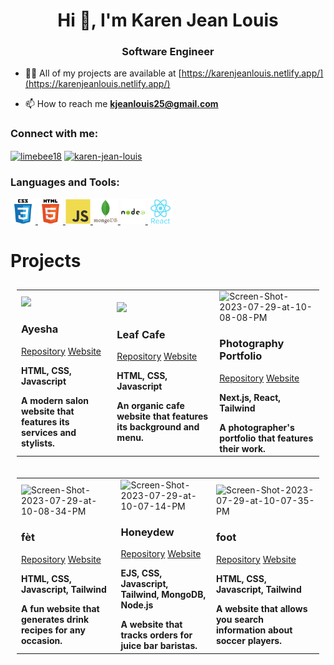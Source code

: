 <h1 align="center">Hi 👋, I'm Karen Jean Louis</h1>
<h3 align="center">Software Engineer</h3>

- 👨‍💻 All of my projects are available at [https://karenjeanlouis.netlify.app/](https://karenjeanlouis.netlify.app/)

- 📫 How to reach me **kjeanlouis25@gmail.com**

<h3 align="left">Connect with me:</h3>
<p align="left">
<a href="https://twitter.com/limebee18" target="blank"><img align="center" src="https://raw.githubusercontent.com/rahuldkjain/github-profile-readme-generator/master/src/images/icons/Social/twitter.svg" alt="limebee18" height="30" width="40" /></a>
<a href="https://linkedin.com/in/karen-jean-louis" target="blank"><img align="center" src="https://raw.githubusercontent.com/rahuldkjain/github-profile-readme-generator/master/src/images/icons/Social/linked-in-alt.svg" alt="karen-jean-louis" height="30" width="40" /></a>
</p>

<h3 align="left">Languages and Tools:</h3>
<p align="left"> <a href="https://www.w3schools.com/css/" target="_blank" rel="noreferrer"> <img src="https://raw.githubusercontent.com/devicons/devicon/master/icons/css3/css3-original-wordmark.svg" alt="css3" width="40" height="40"/> </a> <a href="https://www.w3.org/html/" target="_blank" rel="noreferrer"> <img src="https://raw.githubusercontent.com/devicons/devicon/master/icons/html5/html5-original-wordmark.svg" alt="html5" width="40" height="40"/> </a> <a href="https://developer.mozilla.org/en-US/docs/Web/JavaScript" target="_blank" rel="noreferrer"> <img src="https://raw.githubusercontent.com/devicons/devicon/master/icons/javascript/javascript-original.svg" alt="javascript" width="40" height="40"/> </a> <a href="https://www.mongodb.com/" target="_blank" rel="noreferrer"> <img src="https://raw.githubusercontent.com/devicons/devicon/master/icons/mongodb/mongodb-original-wordmark.svg" alt="mongodb" width="40" height="40"/> </a> <a href="https://nodejs.org" target="_blank" rel="noreferrer"> <img src="https://raw.githubusercontent.com/devicons/devicon/master/icons/nodejs/nodejs-original-wordmark.svg" alt="nodejs" width="40" height="40"/> </a> <a href="https://reactjs.org/" target="_blank" rel="noreferrer"> <img src="https://raw.githubusercontent.com/devicons/devicon/master/icons/react/react-original-wordmark.svg" alt="react" width="40" height="40"/> </a> </p>


 # Projects
 <table style="padding: 10px;">
  <td> 
<img src="https://media1.giphy.com/media/UhAu1PYOvtLWxYVqoi/giphy.gif?cid=790b7611e219d98392004de583b835354dd178883de66540&rid=giphy.gif&ct=g">
<h3>Ayesha</h3>
   <a href="https://github.com/Limebee/Ayesha-site">Repository</a> 
  <a href="https://ayeshasalonco.netlify.app">Website</a>
<p><strong>HTML, CSS, Javascript<strong></p>
  A modern salon website that features its services and stylists.
  </td>
 <td>
 <img src="https://media3.giphy.com/media/tkLbVDKHiwsJUvo1cj/giphy.gif?cid=790b7611d7998d31d53d943b5c741c13fbab5ee323471502&rid=giphy.gif&ct=g">
  <h3>Leaf Cafe</h3>
   <a href="https://github.com/Limebee/LeafCafe">Repository</a> 
  <a href="https://leafcafe.netlify.app">Website</a>
<p><strong>HTML, CSS, Javascript<strong></p>
  An organic cafe website that features its background and menu.
 </td>
 <td>
<img src="https://i.ibb.co/j33fnr3/Screen-Shot-2023-07-29-at-10-08-08-PM.png" alt="Screen-Shot-2023-07-29-at-10-08-08-PM" border="0">
  <h3>Photography Portfolio</h3>
   <a href="https://github.com/Limebee/kayia-portfolio">Repository</a> 
  <a href="https://kayia-portfolio.vercel.app/">Website</a>
<p><strong>Next.js, React, Tailwind<strong></p>
  A photographer's portfolio that features their work.
 </td>
  </table>
 <table style="padding: 10px;">
   <td>
 <img src="https://i.ibb.co/k2Xmj6z/Screen-Shot-2023-07-29-at-10-08-34-PM.png" alt="Screen-Shot-2023-07-29-at-10-08-34-PM" border="0" />
  <h3>fèt</h3>
   <a href="https://github.com/Limebee/fet">Repository</a> 
  <a href="https://fet.onrender.com/">Website</a>
<p><strong>HTML, CSS, Javascript, Tailwind<strong></p>
  A fun website that generates drink recipes for any occasion.
 </td>
 <td>
<img src="https://i.ibb.co/wRSvzWD/Screen-Shot-2023-07-29-at-10-07-14-PM.png" alt="Screen-Shot-2023-07-29-at-10-07-14-PM" border="0">
  <h3>Honeydew</h3>
   <a href="https://github.com/Limebee/honeydew">Repository</a> 
  <a href="https://honeydewdrinks.onrender.com/">Website</a>
<p><strong>EJS, CSS, Javascript, Tailwind, MongoDB, Node.js<strong></p>
  A website that tracks orders for juice bar baristas.
 </td>
  <td>
 <img src="https://i.ibb.co/cvBy0z9/Screen-Shot-2023-07-29-at-10-07-35-PM.png" alt="Screen-Shot-2023-07-29-at-10-07-35-PM" border="0">
  <h3>foot</h3>
   <a href="https://github.com/Limebee/foot">Repository</a> 
  <a href="https://footindex.onrender.com/">Website</a>
<p><strong>HTML, CSS, Javascript, Tailwind<strong></p>
  A website that allows you search information about soccer players.
 </td>
  </table>
<!---
Limebee/Limebee is a ✨ special ✨ repository because its `README.md` (this file) appears on your GitHub profile.
You can click the Preview link to take a look at your changes.
--->
